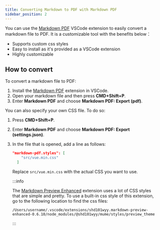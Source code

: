 ```yaml
---
title: Converting Markdown to PDF with Markdown PDF
sidebar_position: 2
---
```


You can use the [Markdown PDF](https://marketplace.visualstudio.com/items?itemName=yzane.markdown-pdf) VSCode extension to easily convert a markdown file to PDF. It is a customizable tool with the benefits below：

- Supports custom css styles
- Easy to install as it's provided as a VSCode extension
- Highly customizable

## How to convert

To convert a markdown file to PDF:

1. Install the [Markdown PDF](https://marketplace.visualstudio.com/items?itemName=yzane.markdown-pdf) extension in VSCode.
1. Open your markdown file and then press **CMD+Shift+P**.
1. Enter **Markdown PDF** and choose **Markdown PDF: Export (pdf)**.

You can also specify your own CSS file. To do so:

1. Press **CMD+Shift+P**.
1. Enter **Markdown PDF** and choose **Markdown PDF: Export (settings.json)**.
1. In the file that is opened, add a line as follows:

    ```json
    "markdown-pdf.styles": [
        "src/vue.min.css"
      ]
    ```

    Replace `src/vue.min.css` with the actual CSS you want to use.

    :::info

    The [Markdown Preview Enhanced](https://marketplace.visualstudio.com/items?itemName=shd101wyy.markdown-preview-enhanced) extension uses a lot of CSS styles that are simple and pretty. To use a built-in css style of this extension, go to the following location to find the css files:

    ```
    /Users/username/.vscode/extensions/shd101wyy.markdown-preview-enhanced-0.6.10/node_modules/@shd101wyy/mume/styles/preview_theme
    ```

    :::